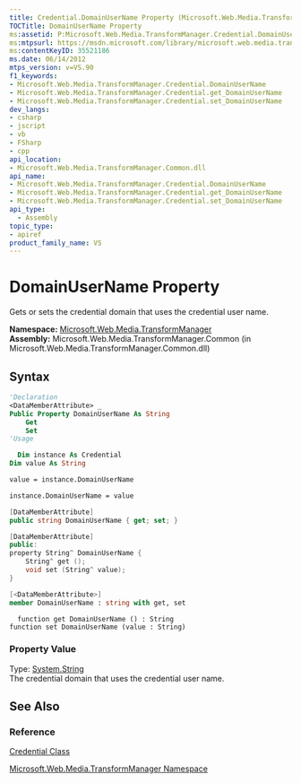 ```yaml
---
title: Credential.DomainUserName Property (Microsoft.Web.Media.TransformManager)
TOCTitle: DomainUserName Property
ms:assetid: P:Microsoft.Web.Media.TransformManager.Credential.DomainUserName
ms:mtpsurl: https://msdn.microsoft.com/library/microsoft.web.media.transformmanager.credential.domainusername(v=VS.90)
ms:contentKeyID: 35521186
ms.date: 06/14/2012
mtps_version: v=VS.90
f1_keywords:
- Microsoft.Web.Media.TransformManager.Credential.DomainUserName
- Microsoft.Web.Media.TransformManager.Credential.get_DomainUserName
- Microsoft.Web.Media.TransformManager.Credential.set_DomainUserName
dev_langs:
- csharp
- jscript
- vb
- FSharp
- cpp
api_location:
- Microsoft.Web.Media.TransformManager.Common.dll
api_name:
- Microsoft.Web.Media.TransformManager.Credential.DomainUserName
- Microsoft.Web.Media.TransformManager.Credential.get_DomainUserName
- Microsoft.Web.Media.TransformManager.Credential.set_DomainUserName
api_type:
  - Assembly
topic_type:
- apiref
product_family_name: VS
---
```


# DomainUserName Property

Gets or sets the credential domain that uses the credential user name.

**Namespace:**  [Microsoft.Web.Media.TransformManager](microsoft-web-media-transformmanager-namespace.md)  
**Assembly:**  Microsoft.Web.Media.TransformManager.Common (in Microsoft.Web.Media.TransformManager.Common.dll)

## Syntax

```vb
'Declaration
<DataMemberAttribute> _
Public Property DomainUserName As String
    Get
    Set
'Usage

  Dim instance As Credential
Dim value As String

value = instance.DomainUserName

instance.DomainUserName = value
```

```csharp
[DataMemberAttribute]
public string DomainUserName { get; set; }
```

```cpp
[DataMemberAttribute]
public:
property String^ DomainUserName {
    String^ get ();
    void set (String^ value);
}
```

``` fsharp
[<DataMemberAttribute>]
member DomainUserName : string with get, set
```

```jscript
  function get DomainUserName () : String
function set DomainUserName (value : String)
```

### Property Value

Type: [System.String](https://msdn.microsoft.com/library/s1wwdcbf)  
The credential domain that uses the credential user name.  

## See Also

### Reference

[Credential Class](credential-class-microsoft-web-media-transformmanager.md)

[Microsoft.Web.Media.TransformManager Namespace](microsoft-web-media-transformmanager-namespace.md)
